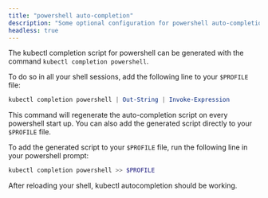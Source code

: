 ```yaml
---
title: "powershell auto-completion"
description: "Some optional configuration for powershell auto-completion."
headless: true
---
```


The kubectl completion script for powershell can be generated with the command `kubectl completion powershell`.

To do so in all your shell sessions, add the following line to your `$PROFILE` file:

```powershell
kubectl completion powershell | Out-String | Invoke-Expression
```

This command will regenerate the auto-completion script on every powershell start up. You can also add the generated script directly to your `$PROFILE` file.

To add the generated script to your `$PROFILE` file, run the following line in your powershell prompt:

```powershell
kubectl completion powershell >> $PROFILE
```

After reloading your shell, kubectl autocompletion should be working.
